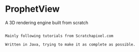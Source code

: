 # ProphetView
A 3D rendering engine built from scratch

```

Mainly following tutorials from Scratchapixel.com

Written in Java, trying to make it as complete as possible.

```
